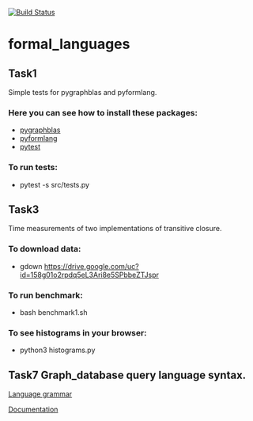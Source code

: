 [![Build Status](https://travis-ci.org/PavelKevor/formal_languages.svg?branch=task1)](https://travis-ci.org/PavelKevor/formal_languages)
# formal_languages
## Task1
Simple tests for pygraphblas and pyformlang.
### Here you can see how to install these packages:
 - [pygraphblas](https://github.com/michelp/pygraphblas)
 - [pyformlang](https://pypi.org/project/pyformlang/)
 - [pytest](https://docs.pytest.org/en/stable/getting-started.html#install-pytest)
### To run tests:
 - pytest -s src/tests.py

## Task3
Time measurements of two implementations of transitive closure.
### To download data:
 - gdown https://drive.google.com/uc?id=158g01o2rpdq5eL3Ari8e5SPbbeZTJspr
### To run benchmark:
 - bash benchmark1.sh
### To see histograms in your browser:
 - python3 histograms.py
 
 ## Task7 Graph_database query language syntax.
 [Language grammar](https://github.com/PavelKevor/formal_languages/blob/task-7/src/graph_db/language_grammar)
 
 [Documentation](https://github.com/PavelKevor/formal_languages/blob/task-7/src/graph_db/readme.md)
